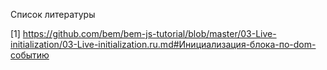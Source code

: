 Список литературы

[1] https://github.com/bem/bem-js-tutorial/blob/master/03-Live-initialization/03-Live-initialization.ru.md#Инициализация-блока-по-dom-событию
